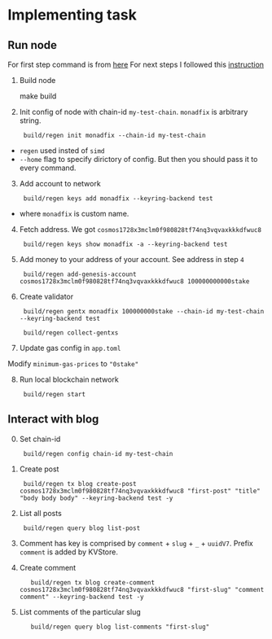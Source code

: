 # Implementing task

## Run node

For first step command is from [here](https://docs.cosmos.network/v0.46/run-node/run-node.html)
For next steps I followed this [instruction](https://docs.cosmos.network/v0.46/run-node/run-node.html)

1. Build node

    make build

2. Init config of node with chain-id `my-test-chain`. `monadfix` is arbitrary string.

        build/regen init monadfix --chain-id my-test-chain

- `regen` used insted of `simd`
- `--home` flag to specify dirictory of config. But then you should pass it to every command.

3. Add account to network

        build/regen keys add monadfix --keyring-backend test

- where `monadfix` is custom name.

4. Fetch address. We got `cosmos1728x3mclm0f980828tf74nq3vqvaxkkkdfwuc8`

        build/regen keys show monadfix -a --keyring-backend test

5. Add money to your address of your account. See address in step `4`

        build/regen add-genesis-account cosmos1728x3mclm0f980828tf74nq3vqvaxkkkdfwuc8 100000000000stake

6. Create validator

        build/regen gentx monadfix 100000000stake --chain-id my-test-chain --keyring-backend test

        build/regen collect-gentxs

7. Update gas config in `app.toml`

Modify `minimum-gas-prices` to `"0stake"`

8. Run local blockchain network

        build/regen start

## Interact with blog

0. Set chain-id

        build/regen config chain-id my-test-chain

1. Create post

        build/regen tx blog create-post cosmos1728x3mclm0f980828tf74nq3vqvaxkkkdfwuc8 "first-post" "title" "body body body" --keyring-backend test -y

2. List all posts

        build/regen query blog list-post

3. Comment has key is comprised by `comment` + `slug` + `_` + `uuidV7`.
   Prefix `comment` is added by KVStore.

4. Create comment

          build/regen tx blog create-comment cosmos1728x3mclm0f980828tf74nq3vqvaxkkkdfwuc8 "first-slug" "comment comment" --keyring-backend test -y

5. List comments of the particular slug

          build/regen query blog list-comments "first-slug"

